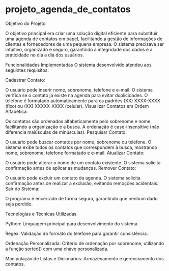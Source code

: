 # projeto_agenda_de_contatos
Objetivo do Projeto

O objetivo principal era criar uma solução digital eficiente para substituir uma agenda de contatos em papel, facilitando a gestão de informações de clientes e fornecedores de uma pequena empresa. O sistema precisava ser intuitivo, organizado e seguro, garantindo a integridade dos dados e a praticidade no dia a dia dos usuários.

Funcionalidades Implementadas
O sistema desenvolvido atendeu aos seguintes requisitos:

Cadastrar Contato:

O usuário pode inserir nome, sobrenome, telefone e e-mail.
O sistema verifica se o contato já existe na agenda para evitar duplicidades.
O telefone é formatado automaticamente para os padrões (XX) XXXX-XXXX (fixo) ou (XX) XXXXX-XXXX (celular).
Visualizar Contatos em Ordem Alfabética:

Os contatos são ordenados alfabeticamente pelo sobrenome e nome, facilitando a organização e a busca.
A ordenação é case-insensitive (não diferencia maiúsculas de minúsculas).
Pesquisar Contato:

O usuário pode buscar contatos por nome, sobrenome ou telefone.
O sistema exibe todos os contatos que correspondem à busca, mostrando nome, sobrenome, telefone formatado e e-mail.
Atualizar Contato:

O usuário pode alterar o nome de um contato existente.
O sistema solicita confirmação antes de aplicar as mudanças.
Remover Contato:

O usuário pode excluir um contato da agenda.
O sistema solicita confirmação antes de realizar a exclusão, evitando remoções acidentais.
Sair do Sistema:

O programa é encerrado de forma segura, garantindo que nenhum dado seja perdido.

Tecnologias e Técnicas Utilizadas

Python: Linguagem principal para desenvolvimento do sistema.

Regex: Validação do formato do telefone para garantir consistência.

Ordenação Personalizada: Critério de ordenação por sobrenome, utilizando a função sorted() com uma chave personalizada.

Manipulação de Listas e Dicionários: Armazenamento e gerenciamento dos contatos.
